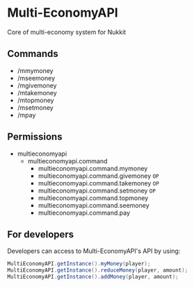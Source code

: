 # Multi-EconomyAPI
Core of multi-economy system for Nukkit

## Commands
 - /mmymoney
 - /mseemoney
 - /mgivemoney
 - /mtakemoney
 - /mtopmoney
 - /msetmoney
 - /mpay

## Permissions
- multieconomyapi
	- multieconomyapi.command
		- multieconomyapi.command.mymoney
		- multieconomyapi.command.givemoney `OP`
		- multieconomyapi.command.takemoney `OP`
		- multieconomyapi.command.setmoney `OP`
		- multieconomyapi.command.topmoney
		- multieconomyapi.command.seemoney
		- multieconomyapi.command.pay

## For developers

Developers can access to Multi-EconomyAPI's API by using:
```java
MultiEconomyAPI.getInstance().myMoney(player);
MultiEconomyAPI.getInstance().reduceMoney(player, amount);
MultiEconomyAPI.getInstance().addMoney(player, amount);
```
